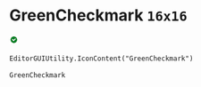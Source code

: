 # GreenCheckmark `16x16`
<img src="/img/GreenCheckmark.png" width=16 height=16>

``` CSharp
EditorGUIUtility.IconContent("GreenCheckmark")
```
```
GreenCheckmark
```
